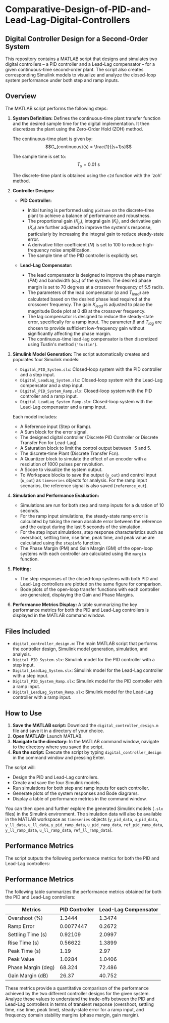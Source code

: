 # Comparative-Design-of-PID-and-Lead-Lag-Digital-Controllers
## Digital Controller Design for a Second-Order System

This repository contains a MATLAB script that designs and simulates two digital controllers – a PID controller and a Lead-Lag compensator – for a given continuous-time second-order plant. The script also creates corresponding Simulink models to visualize and analyze the closed-loop system performance under both step and ramp inputs.

## Overview

The MATLAB script performs the following steps:

1.  **System Definition:** Defines the continuous-time plant transfer function and the desired sample time for the digital implementation. It then discretizes the plant using the Zero-Order Hold (ZOH) method.

    The continuous-time plant is given by:
    $$G_{continuous}(s) = \frac{1}{(s+1)s}$$

    The sample time is set to:
    $$T_s = 0.01 \text{ s}$$

    The discrete-time plant is obtained using the `c2d` function with the 'zoh' method.

2.  **Controller Designs:**
    * **PID Controller:**
        * Initial tuning is performed using `pidtune` on the discrete-time plant to achieve a balance of performance and robustness.
        * The proportional gain ($K_p$), integral gain ($K_i$), and derivative gain ($K_d$) are further adjusted to improve the system's response, particularly by increasing the integral gain to reduce steady-state error.
        * A derivative filter coefficient ($N$) is set to 100 to reduce high-frequency noise amplification.
        * The sample time of the PID controller is explicitly set.

    * **Lead-Lag Compensator:**
        * The lead compensator is designed to improve the phase margin ($PM$) and bandwidth ($\omega_c$) of the system. The desired phase margin is set to 70 degrees at a crossover frequency of 5.5 rad/s.
        * The parameters of the lead compensator ($\alpha$ and $T_{lead}$) are calculated based on the desired phase lead required at the crossover frequency. The gain $K_{lead}$ is adjusted to place the magnitude Bode plot at 0 dB at the crossover frequency.
        * The lag compensator is designed to reduce the steady-state error, specifically for a ramp input. The parameter $\beta$ and $T_{lag}$ are chosen to provide sufficient low-frequency gain without significantly affecting the phase margin.
        * The continuous-time lead-lag compensator is then discretized using Tustin's method (`'tustin'`).

3.  **Simulink Model Generation:** The script automatically creates and populates four Simulink models:
    * `Digital_PID_System.slx`: Closed-loop system with the PID controller and a step input.
    * `Digital_LeadLag_System.slx`: Closed-loop system with the Lead-Lag compensator and a step input.
    * `Digital_PID_System_Ramp.slx`: Closed-loop system with the PID controller and a ramp input.
    * `Digital_LeadLag_System_Ramp.slx`: Closed-loop system with the Lead-Lag compensator and a ramp input.

    Each model includes:
    * A Reference input (Step or Ramp).
    * A Sum block for the error signal.
    * The designed digital controller (Discrete PID Controller or Discrete Transfer Fcn for Lead-Lag).
    * A Saturation block to limit the control output between -5 and 5.
    * The discrete-time Plant (Discrete Transfer Fcn).
    * A Quantizer block to simulate the effect of an encoder with a resolution of 1000 pulses per revolution.
    * A Scope to visualize the system output.
    * To Workspace blocks to save the output (`y_out`) and control input (`u_out`) as `timeseries` objects for analysis. For the ramp input scenarios, the reference signal is also saved (`reference_out`).

4.  **Simulation and Performance Evaluation:**
    * Simulations are run for both step and ramp inputs for a duration of 10 seconds.
    * For the ramp input simulations, the steady-state ramp error is calculated by taking the mean absolute error between the reference and the output during the last 5 seconds of the simulation.
    * For the step input simulations, step response characteristics such as overshoot, settling time, rise time, peak time, and peak value are calculated using the `stepinfo` function.
    * The Phase Margin (PM) and Gain Margin (GM) of the open-loop systems with each controller are calculated using the `margin` function.

5.  **Plotting:**
    * The step responses of the closed-loop systems with both PID and Lead-Lag controllers are plotted on the same figure for comparison.
    * Bode plots of the open-loop transfer functions with each controller are generated, displaying the Gain and Phase Margins.

6.  **Performance Metrics Display:** A table summarizing the key performance metrics for both the PID and Lead-Lag controllers is displayed in the MATLAB command window.

## Files Included

* `digital_controller_design.m`: The main MATLAB script that performs the controller design, Simulink model generation, simulation, and analysis.
* `Digital_PID_System.slx`: Simulink model for the PID controller with a step input.
* `Digital_LeadLag_System.slx`: Simulink model for the Lead-Lag controller with a step input.
* `Digital_PID_System_Ramp.slx`: Simulink model for the PID controller with a ramp input.
* `Digital_LeadLag_System_Ramp.slx`: Simulink model for the Lead-Lag controller with a ramp input.

## How to Use

1.  **Save the MATLAB script:** Download the `digital_controller_design.m` file and save it in a directory of your choice.
2.  **Open MATLAB:** Launch MATLAB.
3.  **Navigate to the directory:** In the MATLAB command window, navigate to the directory where you saved the script.
4.  **Run the script:** Execute the script by typing `digital_controller_design` in the command window and pressing Enter.

The script will:

* Design the PID and Lead-Lag controllers.
* Create and save the four Simulink models.
* Run simulations for both step and ramp inputs for each controller.
* Generate plots of the system responses and Bode diagrams.
* Display a table of performance metrics in the command window.

You can then open and further explore the generated Simulink models (`.slx` files) in the Simulink environment. The simulation data will also be available in the MATLAB workspace as `timeseries` objects (`y_pid_data`, `u_pid_data`, `y_ll_data`, `u_ll_data`, `y_pid_ramp_data`, `u_pid_ramp_data`, `ref_pid_ramp_data`, `y_ll_ramp_data`, `u_ll_ramp_data`, `ref_ll_ramp_data`).

## Performance Metrics

The script outputs the following performance metrics for both the PID and Lead-Lag controllers:

## Performance Metrics

The following table summarizes the performance metrics obtained for both the PID and Lead-Lag controllers:

| Metrics                   | PID Controller | Lead-Lag Compensator |
|---------------------------|----------------|----------------------|
| Overshoot (%)             | 1.3444         | 1.3474               |
| Ramp Error                | 0.0077447      | 0.2672               |
| Settling Time (s)         | 0.92109        | 2.0997               |
| Rise Time (s)             | 0.56622        | 1.3899               |
| Peak Time (s)             | 1.19           | 2.97                 |
| Peak Value                | 1.0284         | 1.0406               |
| Phase Margin (deg)        | 68.324         | 72.486               |
| Gain Margin (dB)          | 26.37          | 40.752               |

These metrics provide a quantitative comparison of the performance achieved by the two different controller designs for the given system. Analyze these values to understand the trade-offs between the PID and Lead-Lag controllers in terms of transient response (overshoot, settling time, rise time, peak time), steady-state error for a ramp input, and frequency domain stability margins (phase margin, gain margin).
